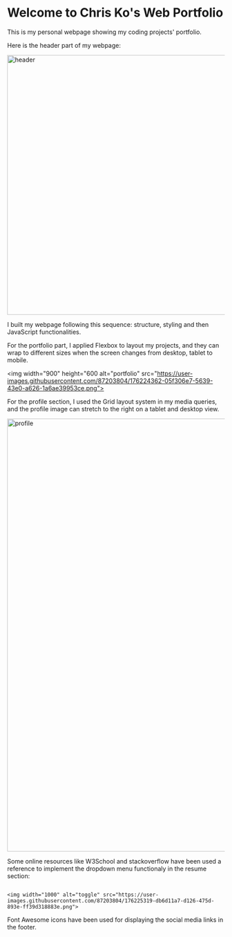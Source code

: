 # Welcome to Chris Ko's Web Portfolio

This is my personal webpage showing my coding projects' portfolio. 



Here is the header part of my webpage:


<img width="700" height="600" alt="header" src="https://user-images.githubusercontent.com/87203804/176224336-2022f9bd-80a3-4f8a-9d4e-d9d2883fab19.png">



I built my webpage following this sequence: structure, styling and then JavaScript functionalities.

For the portfolio part, I applied Flexbox to layout my projects, and they can wrap to different sizes when the screen changes from desktop, tablet to mobile.


<img width="900" height="600 alt="portfolio" src="https://user-images.githubusercontent.com/87203804/176224362-05f306e7-5639-43e0-a626-1a6ae39953ce.png">

For the profile section, I used the Grid layout system in my media queries, and the profile image can stretch to the right on a tablet and desktop view. 


<img width="1000" alt="profile" src="https://user-images.githubusercontent.com/87203804/176224991-e621a929-8df8-41f5-9db5-5efd7bcf01d9.png">

Some online resources like W3School and stackoverflow have been used a reference to implement the dropdown menu functionaly in the resume section:
                                                                                                                                           
                                                                                                                                           <img width="1000" alt="toggle" src="https://user-images.githubusercontent.com/87203804/176225319-db6d11a7-d126-475d-893e-ff39d318883e.png">
                                                                                                                                           

Font Awesome icons have been used for displaying the social media links in the footer.



